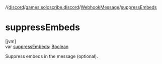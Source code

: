 //[discord](../../../index.md)/[games.soloscribe.discord](../index.md)/[WebhookMessage](index.md)/[suppressEmbeds](suppress-embeds.md)

# suppressEmbeds

[jvm]\
var [suppressEmbeds](suppress-embeds.md): [Boolean](https://kotlinlang.org/api/latest/jvm/stdlib/kotlin-stdlib/kotlin/-boolean/index.html)

Suppress embeds in the message (optional).
